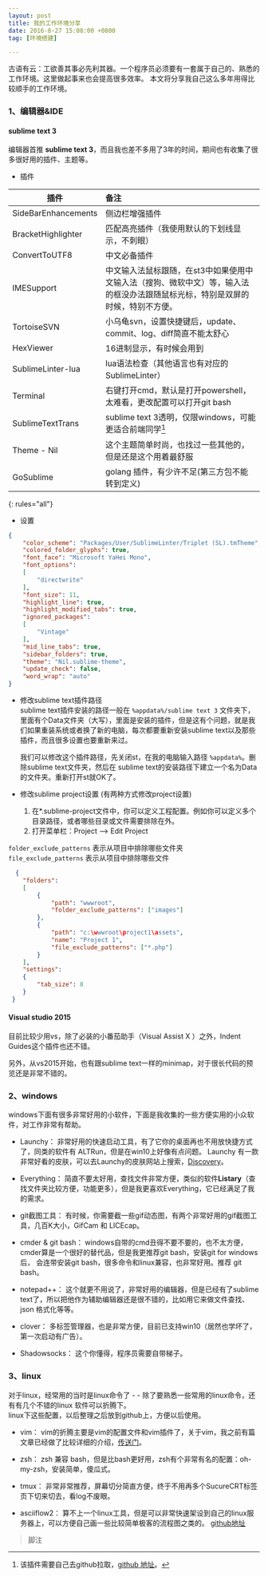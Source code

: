 ```yaml
---
layout: post
title: 我的工作环境分享
date: 2016-8-27 15:08:00 +0800
tag: [环境搭建]

---
```


古语有云：工欲善其事必先利其器。一个程序员必须要有一套属于自己的、熟悉的工作环境。这里做起事来也会提高很多效率。
本文将分享我自己这么多年用得比较顺手的工作环境。

### 1、编辑器&IDE

#### sublime text 3
编辑器首推 **sublime text 3**，而且我也差不多用了3年的时间，期间也有收集了很多很好用的插件、主题等。

- 插件
	
| 插件        	        | 备注           															|
| --------------------- |:--------------------------------------------------------------------------|
| SideBarEnhancements   | 侧边栏增强插件 																|
| BracketHighlighter    | 匹配高亮插件（我使用默认的下划线显示，不刺眼）  								|
| ConvertToUTF8    		| 中文必备插件																|
| IMESupport	     	| 中文输入法鼠标跟随，在st3中如果使用中文输入法（搜狗、微软中文）等，输入法的框没办法跟随鼠标光标，特别是双屏的时候，特别不方便。|
| TortoiseSVN    		| 小乌龟svn，设置快捷键后，update、commit、log、diff简直不能太舒心				|
| HexViewer		      	| 16进制显示，有时候会用到														|
| SublimeLinter-lua		| lua语法检查（其他语言也有对应的SublimeLinter）								|
| Terminal     			| 右键打开cmd，默认是打开powershell，太难看，更改配置可以打开git bash  			|
| SublimeTextTrans      | sublime text 3透明，仅限windows，可能更适合前端同学[^footer1]					|
| Theme - Nil	  		| 这个主题简单时尚，也找过一些其他的，但是还是这个用着最舒服						|
| GoSublime      		| golang 插件，有少许不足(第三方包不能转到定义)			      					|
{: rules="all"}

- 设置

```json
{
	"color_scheme": "Packages/User/SublimeLinter/Triplet (SL).tmTheme",
	"colored_folder_glyphs": true,
	"font_face": "Microsoft YaHei Mono",
	"font_options":
	[
		"directwrite"
	],
	"font_size": 11,
	"highlight_line": true,
	"highlight_modified_tabs": true,
	"ignored_packages":
	[
		"Vintage"
	],
	"mid_line_tabs": true,
	"sidebar_folders": true,
	"theme": "Nil.sublime-theme",
	"update_check": false,
	"word_wrap": "auto"
}
```

- 修改sublime text插件路径  
  sublime text插件安装的路径一般在 `%appdata%/sublime text 3` 文件夹下，里面有个Data文件夹（大写），里面是安装的插件，但是这有个问题，就是我们如果重装系统或者换了新的电脑，每次都要重新安装sublime text以及那些插件，而且很多设置也要重新来过。

  我们可以修改这个插件路径，先关闭st，在我的电脑输入路径 `%appdata%`。删除sublime text文件夹，然后在
  sublime text的安装路径下建立一个名为Data的文件夹。重新打开st就OK了。

- 修改sublime project设置 (有两种方式修改project设置)
  1. 在*.sublime-project文件中，你可以定义工程配置。例如你可以定义多个目录路径，或者哪些目录或文件需要排除在外。
  2. 打开菜单栏：Project --> Edit Project

`folder_exclude_patterns` 表示从项目中排除哪些文件夹  
`file_exclude_patterns`   表示从项目中排除哪些文件  

```json
  {
    "folders":
    [
        {
            "path": "wwwroot",
            "folder_exclude_patterns": ["images"]
        },
        {
            "path": "c:\wwwroot\project1\assets",
            "name": "Project 1",
            "file_exclude_patterns": ["*.php"]
        }
    ],
    "settings":
    {
        "tab_size": 8
    }
 }
```

#### Visual studio 2015

目前比较少用vs，除了必装的小番茄助手（Visual Assist X ）之外，Indent Guides这个插件也还不错。

另外，从vs2015开始，也有跟sublime text一样的minimap，对于很长代码的预览还是非常不错的。


### 2、windows 

windows下面有很多非常好用的小软件，下面是我收集的一些方便实用的小众软件，对工作非常有帮助。

- Launchy：
 非常好用的快速启动工具，有了它你的桌面再也不用放快捷方式了，同类的软件有 ALTRun，但是在win10上好像有点问题。
 Launchy 有一款非常好看的皮肤，可以去Launchy的皮肤网站上搜索，[Discovery](http://www.deviantart.com/browse/all/customization/skins/applaunchers/launchy/?q=Discovery)。

- Everything：
  简直不要太好用，查找文件非常方便，类似的软件**Listary**（查找文件夹比较方便，功能更多），但是我更喜欢Everything，它已经满足了我的需求。

- git截图工具：
  有时候，你需要截一些gif动态图，有两个非常好用的gif截图工具，几百K大小，GifCam 和 LICEcap。

- cmder & git bash：
  windows自带的cmd丑得不要不要的，也不太方便，cmder算是一个很好的替代品，但是我更推荐git bash，安装git for windows后，
  会连带安装git bash，很多命令和linux兼容，也非常好用。推荐 git bash。

- notepad++：
  这个就更不用说了，非常好用的编辑器，但是已经有了sublime text了，所以把他作为辅助编辑器还是很不错的，比如用它来做文件查找、
  json 格式化等等。

- clover：
  多标签管理器，也是非常方便，目前已支持win10（居然也学坏了，第一次启动有广告）。

- Shadowsocks：
  这个你懂得，程序员需要自带梯子。

### 3、linux

  对于linux，经常用的当时是linux命令了 - -
  除了要熟悉一些常用的linux命令，还有有几个不错的linux 软件可以折腾下。  
  linux下这些配置，以后整理之后放到github上，方便以后使用。

- vim：
  vim的折腾主要是vim的配置文件和vim插件了，关于vim，我之前有篇文章已经做了比较详细的介绍，[传送门](http://domicat.me/vim-config-and-plugin/)。 

- zsh：
  zsh 兼容 bash，但是比bash更好用，zsh有个非常有名的配置：oh-my-zsh，安装简单，傻瓜式。

- tmux：
  非常非常推荐，屏幕切分简直方便，终于不用再多个SucureCRT标签页下切来切去，看log不废眼。

- asciiflow2：
 算不上一个linux工具，但是可以非常快速架设到自己的linux服务器上，可以方便自己画一些比较简单极客的流程图之类的。
 [github地址](https://github.com/lewish/asciiflow2)



>脚注

[^footer1]: 该插件需要自己去github拉取，[github 地址](https://github.com/vhanla/SublimeTextTrans.git)。